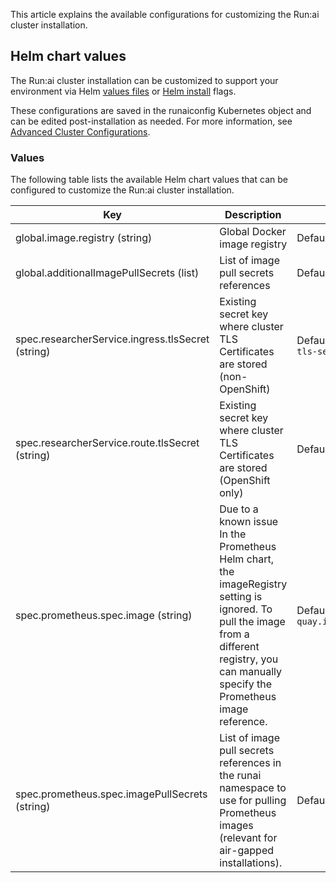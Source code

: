 This article explains the available configurations for customizing the Run:ai cluster installation.

## Helm chart values

The Run:ai cluster installation can be customized to support your environment via Helm [values files](https://helm.sh/docs/chart_template_guide/values_files/) or [Helm install](https://helm.sh/docs/helm/helm_install/) flags.

These configurations are saved in the runaiconfig Kubernetes object and can be edited post-installation as needed. For more information, see [Advanced Cluster Configurations](../../config/advanced-cluster-config.md).

### Values

The following table lists the available Helm chart values that can be configured to customize the Run:ai cluster installation.

| Key | Description | Default | 
| --- | --- | --- |
| global.image.registry (string) | Global Docker image registry | Default: `""` |
| global.additionalImagePullSecrets (list) | List of image pull secrets references| Default: `[]` |
| spec.researcherService.ingress.tlsSecret (string) | Existing secret key where cluster TLS Certificates are stored (non-OpenShift) | Default: `runai-cluster-domain-tls-secret` |
| spec.researcherService.route.tlsSecret (string) | Existing secret key where cluster TLS Certificates are stored (OpenShift only) | Default: `""` |
| spec.prometheus.spec.image (string) | Due to a known issue In the Prometheus Helm chart, the imageRegistry setting is ignored. To pull the image from a different registry, you can manually specify the Prometheus image reference. | Default: `quay.io/prometheus/prometheus` |
| spec.prometheus.spec.imagePullSecrets (string) | List of image pull secrets references in the runai namespace to use for pulling Prometheus images (relevant for air-gapped installations). | Default: `[]` | 